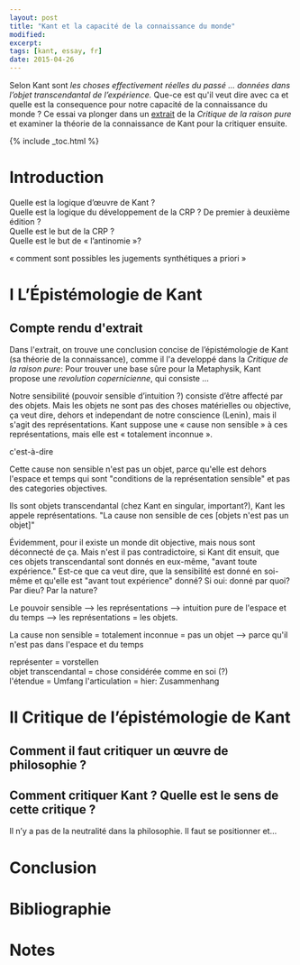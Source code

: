 ```yaml
---
layout: post
title: "Kant et la capacité de la connaissance du monde"
modified:
excerpt:
tags: [kant, essay, fr]
date: 2015-04-26
---
```


Selon Kant sont *les choses effectivement réelles du passé … données dans l’objet transcendantal de l’expérience.* Que-ce est qu'il veut dire avec ca et quelle est la consequence pour notre capacité de la connaissance du monde ? Ce essai va plonger dans un [extrait](/philosophy/kant-text-II/) de la *Critique de la raison pure* et examiner la théorie de la connaissance de Kant pour la critiquer ensuite.

{% include _toc.html %}

# Introduction

Quelle est la logique d’œuvre de Kant ?  
Quelle est la logique du développement de la CRP ? De premier à deuxième édition ?  
Quelle est le but de la CRP ?  
Quelle est le but de « l’antinomie »?  

« comment sont possibles les jugements synthétiques a priori »  

# I L’Épistémologie de Kant

## Compte rendu d'extrait

Dans l'extrait, on trouve une conclusion concise de l’épistémologie de Kant (sa théorie de la connaissance), comme il l'a developpé dans la *Critique de la raison pure*: Pour trouver une base sûre pour la Metaphysik, Kant propose une *revolution copernicienne*, qui consiste ...

Notre sensibilité (pouvoir sensible d’intuition ?) consiste d’être affecté par des objets. Mais les objets ne sont pas des choses matérielles ou objective, ça veut dire, dehors et independant de notre conscience (Lenin), mais il s'agit des représentations. Kant suppose une « cause non sensible » à ces représentations, mais elle est « totalement inconnue ». 

c'est-à-dire

Cette cause non sensible n'est pas un objet, parce qu'elle est dehors l'espace et temps qui sont "conditions de la représentation sensible" et pas des categories objectives.

Ils sont objets transcendantal (chez Kant en singular, important?), Kant les appele représentations. 
"La cause non sensible de ces [objets n'est pas un objet]"

Évidemment, pour il existe un monde dit objective, mais nous sont déconnecté de ça. Mais n'est il pas contradictoire, si Kant dit ensuit, que ces objets transcendantal sont donnés en eux-même, "avant toute expérience." Est-ce que ca veut dire, que la sensibilité est donné en soi-même et qu'elle est "avant tout expérience" donné? Si oui: donné par quoi? Par dieu? Par la nature?

Le pouvoir sensible --> les représentations --> intuition pure de l'espace et du temps --> les représentations = les objets.

La cause non sensible = totalement inconnue = pas un objet --> parce qu'il n'est pas dans l'espace et du temps 

représenter = vorstellen  
objet transcendantal = chose considérée comme en soi (?)  
l'étendue = Umfang
l'articulation = hier: Zusammenhang


# II Critique de l’épistémologie de Kant

## Comment il faut critiquer un œuvre de philosophie ?

## Comment critiquer Kant ? Quelle est le sens de cette critique ?

Il n’y a pas de la neutralité dans la philosophie. Il faut se positionner et…


# Conclusion

# Bibliographie

# Notes